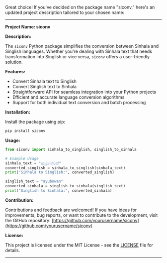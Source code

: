 Great choice! If you've decided on the package name "siconv," here's an updated project description tailored to your chosen name:

---

**Project Name: siconv**

**Description:**

The `siconv` Python package simplifies the conversion between Sinhala and Singlish languages. Whether you're dealing with Sinhala text that needs transformation into Singlish or vice versa, `siconv` offers a user-friendly solution.

**Features:**

- Convert Sinhala text to Singlish
- Convert Singlish text to Sinhala
- Straightforward API for seamless integration into your Python projects
- Efficient and accurate language conversion algorithms
- Support for both individual text conversion and batch processing

**Installation:**

Install the package using pip:

```bash
pip install siconv
```

**Usage:**

```python
from siconv import sinhala_to_singlish, singlish_to_sinhala

# Example Usage
sinhala_text = "ආයුබෝවන්"
converted_singlish = sinhala_to_singlish(sinhala_text)
print("Sinhala to Singlish:", converted_singlish)

singlish_text = "ayubowan"
converted_sinhala = singlish_to_sinhala(singlish_text)
print("Singlish to Sinhala:", converted_sinhala)
```

**Contribution:**

Contributions and feedback are welcomed! If you have ideas for improvements, bug reports, or want to contribute to the development, visit the GitHub repository: [https://github.com/yourusername/siconv](https://github.com/yourusername/siconv)

**License:**

This project is licensed under the MIT License - see the [LICENSE](https://github.com/yourusername/siconv/blob/main/LICENSE) file for details.

---
